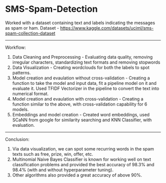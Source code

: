 # SMS-Spam-Detection
Worked with a dataset containing text and labels indicating the messages as spam or ham.
Dataset - https://www.kaggle.com/datasets/uciml/sms-spam-collection-dataset

---
Workflow:
1. Data Cleaning and Preprocessing - Evaluating data quality, removing irregular characters, standardizing text formats and removing stopwords
2. Data Visualization - Creating wordclouds for both the labels to spot patterns.
3. Model creation and evaulation without cross-validation - Creating a function to take the model and input data, fit a pipeline model on it and evaluate it. Used TFIDF Vectorizer in the pipeline to convert the text into numerical format.
4. Model creation and evaulation with cross-validation - Creating a function similar to the above, with cross-validation capability for 6 models.
5. Embeddings and model creation - Created word embeddings, used SCaNN from google for similarity searching and KNN Classifier, with evaluation.

---
Conclusion:
1. Via data visualization, we can spot some recurring words in the spam texts such as free, prize, win, offer, etc.
2. Multinomial Naive Bayes Classifier is known for working well on text classification problems and provided the best accuracy of 98.3% and 98.4% (with and without hyperparameter tuning).
3. Other algorithms also provided a great accuracy of above 90%.
